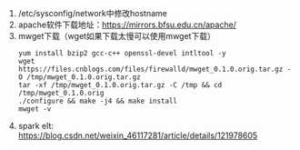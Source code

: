 1. /etc/sysconfig/network中修改hostname
2. apache软件下载地址：https://mirrors.bfsu.edu.cn/apache/
3. mwget下载（wget如果下载太慢可以使用mwget下载）
   ```text
   yum install bzip2 gcc-c++ openssl-devel intltool -y
   wget https://files.cnblogs.com/files/firewalld/mwget_0.1.0.orig.tar.gz -O /tmp/mwget_0.1.0.orig.tar.gz
   tar -xf /tmp/mwget_0.1.0.orig.tar.gz -C /tmp && cd /tmp/mwget_0.1.0.orig
   ./configure && make -j4 && make install
   mwget -v
   ```
4. spark elt: https://blog.csdn.net/weixin_46117281/article/details/121978605